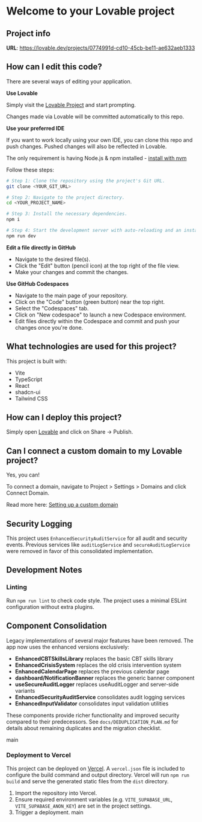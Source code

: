 # Welcome to your Lovable project

## Project info

**URL**: https://lovable.dev/projects/0774991d-cd10-45cb-be11-ae632aeb1333

## How can I edit this code?

There are several ways of editing your application.

**Use Lovable**

Simply visit the [Lovable Project](https://lovable.dev/projects/0774991d-cd10-45cb-be11-ae632aeb1333) and start prompting.

Changes made via Lovable will be committed automatically to this repo.

**Use your preferred IDE**

If you want to work locally using your own IDE, you can clone this repo and push changes. Pushed changes will also be reflected in Lovable.

The only requirement is having Node.js & npm installed - [install with nvm](https://github.com/nvm-sh/nvm#installing-and-updating)

Follow these steps:

```sh
# Step 1: Clone the repository using the project's Git URL.
git clone <YOUR_GIT_URL>

# Step 2: Navigate to the project directory.
cd <YOUR_PROJECT_NAME>

# Step 3: Install the necessary dependencies.
npm i

# Step 4: Start the development server with auto-reloading and an instant preview.
npm run dev
```

**Edit a file directly in GitHub**

- Navigate to the desired file(s).
- Click the "Edit" button (pencil icon) at the top right of the file view.
- Make your changes and commit the changes.

**Use GitHub Codespaces**

- Navigate to the main page of your repository.
- Click on the "Code" button (green button) near the top right.
- Select the "Codespaces" tab.
- Click on "New codespace" to launch a new Codespace environment.
- Edit files directly within the Codespace and commit and push your changes once you're done.

## What technologies are used for this project?

This project is built with:

- Vite
- TypeScript
- React
- shadcn-ui
- Tailwind CSS

## How can I deploy this project?

Simply open [Lovable](https://lovable.dev/projects/0774991d-cd10-45cb-be11-ae632aeb1333) and click on Share -> Publish.

## Can I connect a custom domain to my Lovable project?

Yes, you can!

To connect a domain, navigate to Project > Settings > Domains and click Connect Domain.

Read more here: [Setting up a custom domain](https://docs.lovable.dev/tips-tricks/custom-domain#step-by-step-guide)

## Security Logging

This project uses `EnhancedSecurityAuditService` for all audit and security events. Previous services like `auditLogService` and `secureAuditLogService` were removed in favor of this consolidated implementation.

## Development Notes

### Linting
Run `npm run lint` to check code style. The project uses a minimal ESLint configuration without extra plugins.

## Component Consolidation

Legacy implementations of several major features have been removed. The app now
uses the enhanced versions exclusively:

- **EnhancedCBTSkillsLibrary** replaces the basic CBT skills library
- **EnhancedCrisisSystem** replaces the old crisis intervention system
- **EnhancedCalendarPage** replaces the previous calendar page
- **dashboard/NotificationBanner** replaces the generic banner component
- **useSecureAuditLogger** replaces useAuditLogger and server-side variants
- **EnhancedSecurityAuditService** consolidates audit logging services
- **EnhancedInputValidator** consolidates input validation utilities

These components provide richer functionality and improved security compared to
their predecessors.
See `docs/DEDUPLICATION_PLAN.md` for details about remaining duplicates and the
migration checklist.

main
### Deployment to Vercel

This project can be deployed on [Vercel](https://vercel.com). A `vercel.json` file is included to configure the build command and output directory. Vercel will run `npm run build` and serve the generated static files from the `dist` directory.

1. Import the repository into Vercel.
2. Ensure required environment variables (e.g. `VITE_SUPABASE_URL`, `VITE_SUPABASE_ANON_KEY`) are set in the project settings.
3. Trigger a deployment.
main
